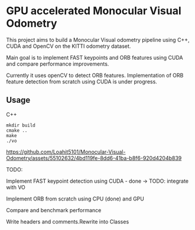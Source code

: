 # GPU accelerated Monocular Visual Odometry

This project aims to build a Monocular Visual odometry pipeline using C++, CUDA and OpenCV on the KITTI odometry dataset.  

Main goal is to implement FAST keypoints and ORB features using CUDA and compare performance improvements. 

Currently it uses openCV to detect ORB features. Implementation of ORB feature detection from scratch using CUDA is under progress.

## Usage

C++

```
mkdir build
cmake ..
make
./vo
```





https://github.com/Loahit5101/Monocular-Visual-Odometry/assets/55102632/4bd119fe-8dd6-41ba-b8f6-920d4204b839




TODO:


Implement FAST keypoint detection using CUDA - done -> TODO: integrate with VO

Implement ORB from scratch using CPU (done) and GPU

Compare and benchmark performance

Write headers and comments.Rewrite into Classes
